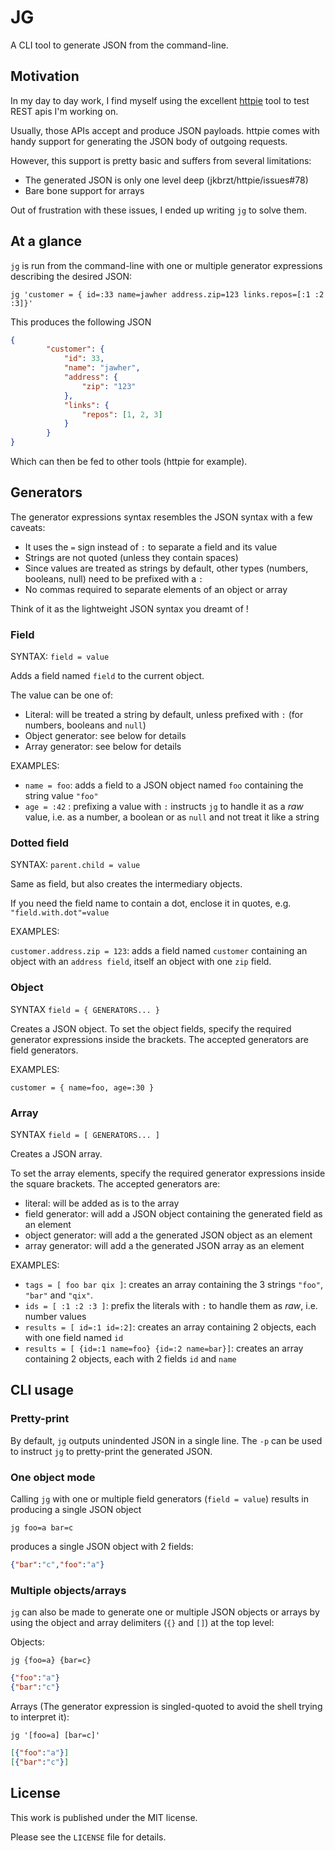 # JG

A CLI tool to generate JSON from the command-line.

## Motivation

In my day to day work, I find myself using the excellent [httpie](https://github.com/jkbrzt/httpie) tool to test REST apis
I'm working on.

Usually, those APIs accept and produce JSON payloads.
httpie comes with handy support for generating the JSON body of outgoing requests.

However, this support is pretty basic and suffers from several limitations:

* The generated JSON is only one level deep (jkbrzt/httpie/issues#78)
* Bare bone support for arrays

Out of frustration with these issues, I ended up writing `jg` to solve them.

## At a glance

`jg` is run from the command-line with one or multiple generator expressions describing the desired JSON:
  
```
jg 'customer = { id=:33 name=jawher address.zip=123 links.repos=[:1 :2 :3]}'
```

This produces the following JSON

```json
{
       	"customer": {
       		"id": 33,
       		"name": "jawher",
       		"address": {
       			"zip": "123"
       		},
       		"links": {
       			"repos": [1, 2, 3]
       		}
       	}
}
```

Which can then be fed to other tools (httpie for example).

## Generators

The generator expressions syntax resembles the JSON syntax with a few caveats:

* It uses the `=` sign instead of `:` to separate a field and its value
* Strings are not quoted (unless they contain spaces)
* Since values are treated as strings by default, other types (numbers, booleans, null) need to be prefixed with a `:`
* No commas required to separate elements of an object or array

Think of it as the lightweight JSON syntax you dreamt of !

### Field

SYNTAX: `field = value`

Adds a field named `field` to the current object.

The value can be one of:
* Literal: will be treated a string by default, unless prefixed with `:` (for numbers, booleans and `null`)
* Object generator: see below for details
* Array generator: see below for details

EXAMPLES: 

* `name = foo`: adds a field to a JSON object named `foo` containing the string value `"foo"`
* `age = :42` : prefixing a value with `:` instructs `jg` to handle it as a *raw* value, i.e. as a number, a boolean or as `null` and not treat it like a string
  
### Dotted field

SYNTAX: `parent.child = value`

Same as field, but also creates the intermediary objects.

If you need the field name to contain a dot, enclose it in quotes, e.g. `"field.with.dot"=value`

EXAMPLES:

`customer.address.zip = 123`: adds a field named `customer` containing an object with an `address field`, itself an object with one `zip` field.
 

### Object

SYNTAX `field = { GENERATORS... }`

Creates a JSON object.
To set the object fields, specify the required generator expressions inside the brackets.
The accepted generators are field generators.

EXAMPLES:

`customer = { name=foo, age=:30 }`


### Array

SYNTAX `field = [ GENERATORS... ]`

Creates a JSON array.

To set the array elements, specify the required generator expressions inside the square brackets.
The accepted generators are:

* literal: will be added as is to the array
* field generator: will add a JSON object containing the generated field as an element
* object generator: will add a the generated JSON object as an element
* array generator: will add a the generated JSON array as an element

EXAMPLES:

* `tags = [ foo bar qix ]`: creates an array containing the 3 strings `"foo"`, `"bar"` and `"qix"`.
* `ids = [ :1 :2 :3 ]`: prefix the literals with `:` to handle them as *raw*, i.e. number values
* `results = [ id=:1 id=:2]`: creates an array containing 2 objects, each with one field named `id`
* `results = [ {id=:1 name=foo} {id=:2 name=bar}]`: creates an array containing 2 objects, each with 2 fields `id` and `name`

## CLI usage

### Pretty-print

By default, `jg` outputs unindented JSON in a single line.
The `-p` can be used to instruct `jg` to pretty-print the generated JSON.

### One object mode
Calling `jg` with one or multiple field generators (`field = value`) results in producing a single JSON object

```
jg foo=a bar=c
```

produces a single JSON object with 2 fields:
 
```json
{"bar":"c","foo":"a"}
```

### Multiple objects/arrays
`jg` can also be made to generate one or multiple JSON objects or arrays by using the object and array delimiters (`{}` and `[]`)
at the top level:

Objects:
```
jg {foo=a} {bar=c}
```

```json
{"foo":"a"}
{"bar":"c"}
```

Arrays (The generator expression is singled-quoted to avoid the shell trying to interpret it):
```
jg '[foo=a] [bar=c]'
```

```json
[{"foo":"a"}]
[{"bar":"c"}]
```

## License

This work is published under the MIT license.

Please see the `LICENSE` file for details.
